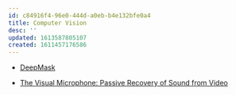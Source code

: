 ```yaml
---
id: c84916f4-96e0-444d-a0eb-b4e132bfe0a4
title: Computer Vision
desc: ''
updated: 1613587805107
created: 1611457176586
---
```


- [DeepMask](https://github.com/facebookresearch/deepmask)

- [The Visual Microphone: Passive Recovery of Sound from Video](https://people.csail.mit.edu/mrub/papers/VisualMic_SIGGRAPH2014.pdf)
